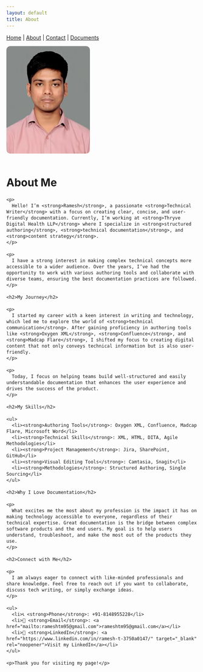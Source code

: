 ```yaml
---
layout: default
title: About
---
```


[Home](index.md) | [About](about.md) | [Contact](contact.md) | [Documents](documents.md)

<div style="display: flex; gap: 20px; flex-wrap: wrap; align-items: flex-start;">

  <!-- Image on left -->
  <img src="images/Ramesh.T_Photo.jpg" alt="Ramesh pic" style="width: 220px; border-radius: 10px;">

  <!-- Text on right -->
  <div style="max-width: 700px;">
    <h1>About Me</h1>

    <p>
      Hello! I’m <strong>Ramesh</strong>, a passionate <strong>Technical Writer</strong> with a focus on creating clear, concise, and user-friendly documentation. Currently, I’m working at <strong>Thryve Digital Health LLP</strong> where I specialize in <strong>structured authoring</strong>, <strong>technical documentation</strong>, and <strong>content strategy</strong>.
    </p>

    <p>
      I have a strong interest in making complex technical concepts more accessible to a wider audience. Over the years, I’ve had the opportunity to work with various authoring tools and collaborate with diverse teams, ensuring the best documentation practices are followed.
    </p>

    <h2>My Journey</h2>

    <p>
      I started my career with a keen interest in writing and technology, which led me to explore the world of <strong>technical communication</strong>. After gaining proficiency in authoring tools like <strong>Oxygen XML</strong>, <strong>Confluence</strong>, and <strong>Madcap Flare</strong>, I shifted my focus to creating digital content that not only conveys technical information but is also user-friendly.
    </p>

    <p>
      Today, I focus on helping teams build well-structured and easily understandable documentation that enhances the user experience and drives the success of the product.
    </p>

    <h2>My Skills</h2>

    <ul>
      <li><strong>Authoring Tools</strong>: Oxygen XML, Confluence, Madcap Flare, Microsoft Word</li>
      <li><strong>Technical Skills</strong>: XML, HTML, DITA, Agile Methodologies</li>
      <li><strong>Project Management</strong>: Jira, SharePoint, GitHub</li>
      <li><strong>Visual Editing Tools</strong>: Camtasia, Snagit</li>
      <li><strong>Methodologies</strong>: Structured Authoring, Single Sourcing</li>
    </ul>

    <h2>Why I Love Documentation</h2>

    <p>
      What excites me the most about my profession is the impact it has on making technology accessible to everyone, regardless of their technical expertise. Great documentation is the bridge between complex software products and the end users. My goal is to help users understand, troubleshoot, and make the most out of the products they use.
    </p>

    <h2>Connect with Me</h2>

    <p>
      I am always eager to connect with like-minded professionals and share knowledge. Feel free to reach out if you want to collaborate, discuss tech writing, or simply exchange ideas.
    </p>

    <ul>
      <li>📞 <strong>Phone</strong>: +91-8148955228</li>
      <li>📧 <strong>Email</strong>: <a href="mailto:rameshtm95@gmail.com">rameshtm95@gmail.com</a></li>
      <li>💼 <strong>LinkedIn</strong>: <a href="https://www.linkedin.com/in/ramesh-t-3750a0147/" target="_blank" rel="noopener">Visit my LinkedIn</a></li>
    </ul>

    <p>Thank you for visiting my page!</p>
  </div>

</div>

